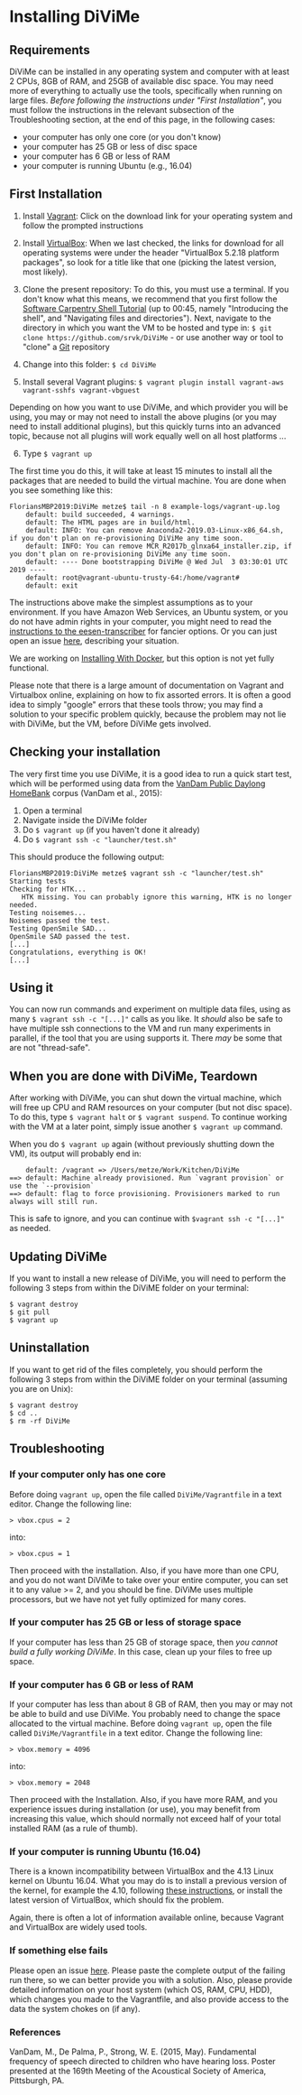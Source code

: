 # Installing DiViMe

## Requirements

DiViMe can be installed in any operating system and computer with at least 2 CPUs, 8GB of RAM, and 25GB of available disc space. You may need more of everything to actually use the tools, specifically when running on large files. *Before following the instructions under "First Installation"*, you must follow the instructions in the relevant subsection of the Troubleshooting section, at the end of this page, in the following cases:

- your computer has only one core (or you don't know)
- your computer has 25 GB or less of disc space
- your computer has 6 GB or less of RAM
- your computer is running Ubuntu (e.g., 16.04)


## First Installation

1. Install [Vagrant](https://www.vagrantup.com/): Click on the download link for your operating system and follow the prompted instructions

2. Install [VirtualBox](https://www.virtualbox.org/wiki/Downloads): When we last checked, the links for download for all operating systems were under the header "VirtualBox 5.2.18 platform packages", so look for a title like that one (picking the latest version, most likely).

3. Clone the present repository: To do this, you must use a terminal. If you don't know what this means, we recommend that you first follow the [Software Carpentry Shell Tutorial](https://swcarpentry.github.io/shell-novice/) (up to 00:45, namely "Introducing the shell", and "Navigating files and directories"). Next, navigate to the directory in which you want the VM to be hosted and type in: `$ git clone https://github.com/srvk/DiViMe` - or use another way or tool to "clone" a [Git](https://git-scm.com) repository

4. Change into this folder: `$ cd DiViMe`

5. Install several Vagrant plugins: `$ vagrant plugin install vagrant-aws vagrant-sshfs vagrant-vbguest`

Depending on how you want to use DiViMe, and which provider you will be using, you may or may not need to install the above plugins (or you may need to install additional plugins), but this quickly turns into an advanced topic, because not all plugins will work equally well on all host platforms ...

6. Type `$ vagrant up`

The first time you do this, it will take at least 15 minutes to install all the packages that are needed to build the virtual machine. You are done when you see something like this:

```
FloriansMBP2019:DiViMe metze$ tail -n 8 example-logs/vagrant-up.log 
    default: build succeeded, 4 warnings.
    default: The HTML pages are in build/html.
    default: INFO: You can remove Anaconda2-2019.03-Linux-x86_64.sh, if you don't plan on re-provisioning DiViMe any time soon.
    default: INFO: You can remove MCR_R2017b_glnxa64_installer.zip, if you don't plan on re-provisioning DiViMe any time soon.
    default: ---- Done bootstrapping DiViMe @ Wed Jul  3 03:30:01 UTC 2019 ----
    default: root@vagrant-ubuntu-trusty-64:/home/vagrant# 
    default: exit
```

The instructions above make the simplest assumptions as to your environment. If you have Amazon Web Services, an Ubuntu system, or you do not have admin rights in your computer, you might need to read the [instructions to the eesen-transcriber](https://github.com/srvk/eesen-transcriber/blob/master/INSTALL.md) for fancier options.  Or you can just open an issue [here](https://github.com/srvk/DiViMe/issues), describing your situation.

We are working on [Installing With Docker](https://github.com/srvk/DiViMe/wiki/InstallingWithDocker), but this option is not yet fully functional. 

Please note that there is a large amount of documentation on Vagrant and Virtualbox online, explaining on how to fix assorted errors. It is often a good idea to simply "google" errors that these tools throw; you may find a solution to your specific problem quickly, because the problem may not lie with DiViMe, but the VM, before DiViMe gets involved.

## Checking your installation

The very first time you use DiViMe, it is a good idea to run a quick start test, which will be performed using data from the [VanDam Public Daylong](https://homebank.talkbank.org/access/Public/VanDam-Daylong.html) [HomeBank](homebank.talkbank.org) corpus (VanDam et al., 2015):

1. Open a terminal
2. Navigate inside the DiViMe folder
3. Do `$ vagrant up` (if you haven't done it already)
4. Do `$ vagrant ssh -c "launcher/test.sh"`

This should produce the following output:

```
FloriansMBP2019:DiViMe metze$ vagrant ssh -c "launcher/test.sh"
Starting tests
Checking for HTK...
   HTK missing. You can probably ignore this warning, HTK is no longer needed.
Testing noisemes...
Noisemes passed the test.
Testing OpenSmile SAD...
OpenSmile SAD passed the test.
[...]
Congratulations, everything is OK! 
[...]
```

## Using it

You can now run commands and experiment on multiple data files, using as many `$ vagrant ssh -c "[...]"` calls as you like. It *should* also be safe to have multiple ssh connections to the VM and run many experiments in parallel, if the tool that you are using supports it. There *may* be some that are not "thread-safe".

## When you are done with DiViMe, Teardown

After working with DiViMe, you can shut down the virtual machine, which will free up CPU and RAM resources on your computer (but not disc space). To do this, type `$ vagrant halt` or `$ vagrant suspend`. To continue working with the VM at a later point, simply issue another `$ vagrant up` command.

When you do `$ vagrant up` again (without previously shutting down the VM), its output will probably end in:

```
    default: /vagrant => /Users/metze/Work/Kitchen/DiViMe
==> default: Machine already provisioned. Run `vagrant provision` or use the `--provision`
==> default: flag to force provisioning. Provisioners marked to run always will still run.
```

This is safe to ignore, and you can continue with `$vagrant ssh -c "[...]"` as needed.

## Updating DiViMe

If you want to install a new release of DiViMe, you will need to perform the following 3 steps from within the DiViME folder on your terminal:

```
$ vagrant destroy
$ git pull
$ vagrant up
```

## Uninstallation 

If you want to get rid of the files completely, you should perform the following 3 steps from within the DiViME folder on your terminal (assuming you are on Unix):

```
$ vagrant destroy
$ cd ..
$ rm -rf DiViMe
```

## Troubleshooting

### If your computer only has one core

Before doing `vagrant up`, open the file called `DiViMe/Vagrantfile` in a text editor. Change the following line:
```
> vbox.cpus = 2
```
into:
```
> vbox.cpus = 1
```
Then proceed with the installation. Also, if you have more than one CPU, and you do not want DiViMe to take over your entire computer, you can set it to any value >= 2, and you should be fine. DiViMe uses multiple processors, but we have not yet fully optimized for many cores.

### If your computer has 25 GB or less of storage space 

If your computer has less than 25 GB of storage space, then *you cannot build a fully working DiViMe*. In this case, clean up your files to free up space.

### If your computer has 6 GB or less of RAM 

If your computer has less than about 8 GB of RAM, then you may or may not be able to build and use DiViMe. You probably need to change the space allocated to the virtual machine. Before doing `vagrant up`, open the file called `DiViMe/Vagrantfile` in a text editor. Change the following line:
```
> vbox.memory = 4096
```
into:
```
> vbox.memory = 2048
```
Then proceed with the Installation. Also, if you have more RAM, and you experience issues during installation (or use), you may benefit from increasing this value, which should normally not exceed half of your total installed RAM (as a rule of thumb).

### If your computer is running Ubuntu (16.04)

There is a known incompatibility between VirtualBox and the 4.13 Linux kernel on Ubuntu 16.04. What you may do is to install a previous version of the kernel, for example the 4.10, following [these instructions](https://doc.ubuntu-fr.org/kernel#installationSimple), or install the latest version of VirtualBox, which should fix the problem.

Again, there is often a lot of information available online, because Vagrant and VirtualBox are widely used tools.

### If something  else fails

Please open an issue [here](https://github.com/srvk/DiViMe/issues). Please paste the complete output of the failing run there, so we can better provide you with a solution. Also, please provide detailed information on your host system (which OS, RAM, CPU, HDD), which changes you made to the Vagrantfile, and also provide access to the data the system chokes on (if any).

### References

VanDam, M., De Palma, P., Strong, W. E. (2015, May). Fundamental frequency of speech directed to children who have hearing loss. Poster presented at the 169th Meeting of the Acoustical Society of America, Pittsburgh, PA.
